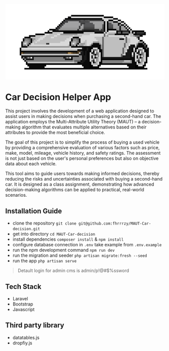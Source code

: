 <img src="pixel-car.png" align="center">

# Car Decision Helper App
This project involves the development of a web application designed to assist users in making decisions when purchasing a second-hand car. The application employs the Multi-Attribute Utility Theory (MAUT) – a decision-making algorithm that evaluates multiple alternatives based on their attributes to provide the most beneficial choice.

The goal of this project is to simplify the process of buying a used vehicle by providing a comprehensive evaluation of various factors such as price, make, model, mileage, vehicle history, and safety ratings. The assessment is not just based on the user's personal preferences but also on objective data about each vehicle.

This tool aims to guide users towards making informed decisions, thereby reducing the risks and uncertainties associated with buying a second-hand car. It is designed as a class assignment, demonstrating how advanced decision-making algorithms can be applied to practical, real-world scenarios.


## Installation Guide
- clone the repository `git clone git@github.com:fhrrrzy/MAUT-Car-decision.git`
- get into directory `cd MAUT-Car-decision`
- install dependencies `composer install` & `npm install`
- configure database connection in `.env` take example from `.env.example`
- run the npm development command `npm run dev`
- run the migration and seeder `php artisan migrate:fresh --seed`
- run the app `php artisan serve`   

> Detault login for admin cms is admin/p!@#$%ssword

## Tech Stack
- Laravel
- Bootstrap
- Javascript

## Third party library
- datatables.js
- dropfiy.js